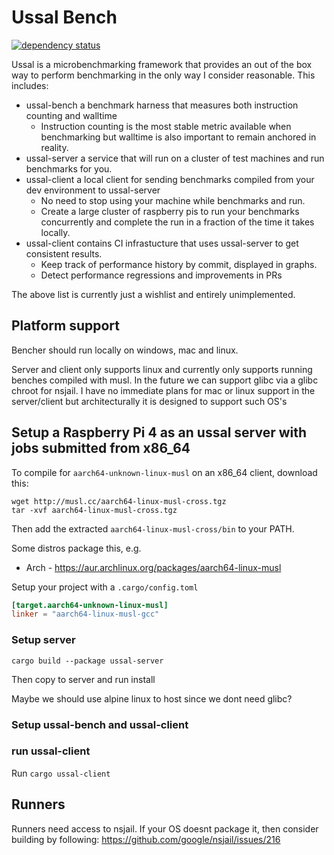 # Ussal Bench

[![dependency status](https://deps.rs/repo/github/rukai/ussal-bench/status.svg)](https://deps.rs/repo/github/rukai/ussal-bench)

Ussal is a microbenchmarking framework that provides an out of the box way to perform benchmarking in the only way I consider reasonable.
This includes:

* ussal-bench a benchmark harness that measures both instruction counting and walltime
  * Instruction counting is the most stable metric available when benchmarking but walltime is also important to remain anchored in reality.
* ussal-server a service that will run on a cluster of test machines and run benchmarks for you.
* ussal-client a local client for sending benchmarks compiled from your dev environment to ussal-server
  * No need to stop using your machine while benchmarks and run.
  * Create a large cluster of raspberry pis to run your benchmarks concurrently and complete the run in a fraction of the time it takes locally.
* ussal-client contains CI infrastucture that uses ussal-server to get consistent results.
  * Keep track of performance history by commit, displayed in graphs.
  * Detect performance regressions and improvements in PRs

The above list is currently just a wishlist and entirely unimplemented.

## Platform support

Bencher should run locally on windows, mac and linux.

Server and client only supports linux and currently only supports running benches compiled with musl.
In the future we can support glibc via a glibc chroot for nsjail.
I have no immediate plans for mac or linux support in the server/client but architecturally it is designed to support such OS's

## Setup a Raspberry Pi 4 as an ussal server with jobs submitted from x86_64

To compile for `aarch64-unknown-linux-musl` on an x86_64 client, download this:

```shell
wget http://musl.cc/aarch64-linux-musl-cross.tgz
tar -xvf aarch64-linux-musl-cross.tgz
```

Then add the extracted `aarch64-linux-musl-cross/bin` to your PATH.

Some distros package this, e.g.

* Arch - <https://aur.archlinux.org/packages/aarch64-linux-musl>

Setup your project with a `.cargo/config.toml`

```toml
[target.aarch64-unknown-linux-musl]
linker = "aarch64-linux-musl-gcc"
```

### Setup server

`cargo build --package ussal-server`

Then copy to server and run install

Maybe we should use alpine linux to host since we dont need glibc?

### Setup ussal-bench and ussal-client

### run ussal-client

Run `cargo ussal-client`

## Runners

Runners need access to nsjail.
If your OS doesnt package it, then consider building by following: <https://github.com/google/nsjail/issues/216>
